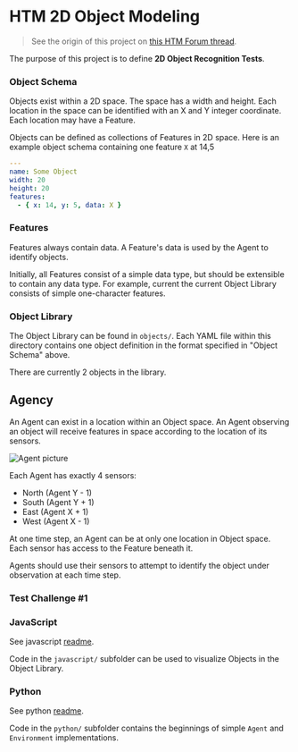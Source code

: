 # HTM 2D Object Modeling

> See the origin of this project on [this HTM Forum thread](https://discourse.numenta.org/t/2d-object-recognition-project/5465/12?u=rhyolight).

The purpose of this project is to define **2D Object Recognition Tests**.

### Object Schema

Objects exist within a 2D space. The space has a width and height. Each location in the space can be identified with an X and Y integer coordinate. Each location may have a Feature.

Objects can be defined as collections of Features in 2D space. Here is an example object schema containing one feature `X` at 14,5

```yaml
---
name: Some Object
width: 20
height: 20
features:
  - { x: 14, y: 5, data: X }
```

### Features

Features always contain data. A Feature's data is used by the Agent to identify objects.

Initially, all Features consist of a simple data type, but should be extensible to contain any data type. For example, current the current Object Library consists of simple one-character features.

### Object Library

The Object Library can be found in `objects/`. Each YAML file within this directory contains one object definition in the format specified in "Object Schema" above.

There are currently 2 objects in the library.

## Agency

An Agent can exist in a location within an Object space. An Agent observing an object will receive features in space according to the location of its sensors.

![Agent picture](https://discourse-cdn-sjc2.com/standard14/uploads/numenta/original/2X/4/49d9249b29105c9efa9eb0bbfa5b53e7f3ee369a.jpeg)

Each Agent has exactly 4 sensors:
- North (Agent Y - 1)
- South (Agent Y + 1)
- East  (Agent X + 1)
- West  (Agent X - 1)

At one time step, an Agent can be at only one location in Object space. Each sensor has access to the Feature beneath it.

Agents should use their sensors to attempt to identify the object under observation at each time step.

### Test Challenge \#1

### JavaScript
See javascript [readme](javascript/).

Code in the `javascript/` subfolder can be used to visualize Objects in the Object Library.

### Python
See python [readme](python/).

Code in the `python/` subfolder contains the beginnings of simple `Agent` and `Environment` implementations.
